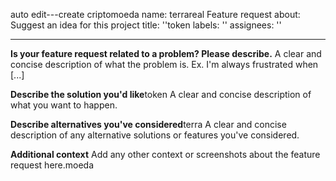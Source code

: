 auto edit---create criptomoeda 
name: terrareal Feature request
about: Suggest an idea for this project
title: ''token
labels: ''
assignees: ''

---

**Is your feature request related to a problem? Please describe.**
A clear and concise description of what the problem is. Ex. I'm always frustrated when [...]

**Describe the solution you'd like**token 
A clear and concise description of what you want to happen.

**Describe alternatives you've considered**terra
A clear and concise description of any alternative solutions or features you've considered.

**Additional context**
Add any other context or screenshots about the feature request here.moeda
